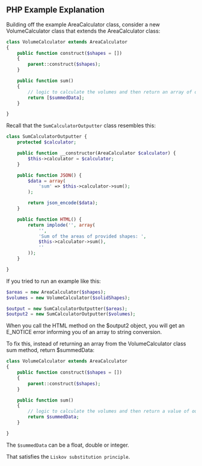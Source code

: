 ## PHP Example Explanation

Building off the example AreaCalculator class, consider a new VolumeCalculator class that extends the AreaCalculator class:

```php
class VolumeCalculator extends AreaCalculator
{
    public function construct($shapes = [])
    {
        parent::construct($shapes);
    }

    public function sum()
    {
        // logic to calculate the volumes and then return an array of output
        return [$summedData];
    }

}
```

Recall that the `SumCalculatorOutputter` class resembles this:

```php
class SumCalculatorOutputter {
    protected $calculator;

    public function __constructor(AreaCalculator $calculator) {
        $this->calculator = $calculator;
    }

    public function JSON() {
        $data = array(
            'sum' => $this->calculator->sum();
        );

        return json_encode($data);
    }

    public function HTML() {
        return implode('', array(
            '',
            'Sum of the areas of provided shapes: ',
            $this->calculator->sum(),
            ''
        ));
    }

}
```

If you tried to run an example like this:

```php
$areas = new AreaCalculator($shapes);
$volumes = new VolumeCalculator($solidShapes);

$output = new SumCalculatorOutputter($areas);
$output2 = new SumCalculatorOutputter($volumes);
```

When you call the HTML method on the $output2 object, you will get an E_NOTICE error informing you of an array to string conversion.

To fix this, instead of returning an array from the VolumeCalculator class sum method, return $summedData:

```php
class VolumeCalculator extends AreaCalculator
{
    public function construct($shapes = [])
    {
        parent::construct($shapes);
    }

    public function sum()
    {
        // logic to calculate the volumes and then return a value of output
        return $summedData;
    }

}
```

The `$summedData` can be a float, double or integer.

That satisfies the `Liskov substitution principle`.
